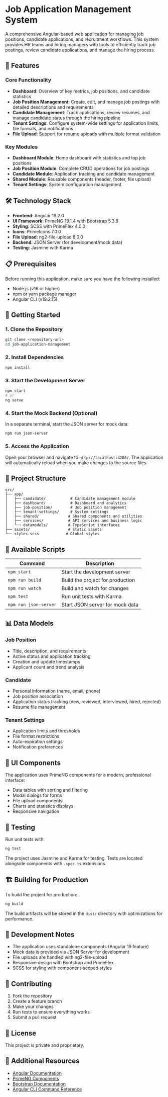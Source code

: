 # Job Application Management System

A comprehensive Angular-based web application for managing job positions, candidate applications, and recruitment workflows. This system provides HR teams and hiring managers with tools to efficiently track job postings, review candidate applications, and manage the hiring process.

## 🚀 Features

### Core Functionality
- **Dashboard**: Overview of key metrics, job positions, and candidate statistics
- **Job Position Management**: Create, edit, and manage job postings with detailed descriptions and requirements
- **Candidate Management**: Track applications, review resumes, and manage candidate status through the hiring pipeline
- **Tenant Settings**: Configure system-wide settings for application limits, file formats, and notifications
- **File Upload**: Support for resume uploads with multiple format validation

### Key Modules
- **Dashboard Module**: Home dashboard with statistics and top job positions
- **Job Position Module**: Complete CRUD operations for job postings
- **Candidate Module**: Application tracking and candidate management
- **Shared Module**: Reusable components (header, footer, file upload)
- **Tenant Settings**: System configuration management

## 🛠️ Technology Stack

- **Frontend**: Angular 19.2.0
- **UI Framework**: PrimeNG 19.1.4 with Bootstrap 5.3.8
- **Styling**: SCSS with PrimeFlex 4.0.0
- **Icons**: PrimeIcons 7.0.0
- **File Upload**: ng2-file-upload 8.0.0
- **Backend**: JSON Server (for development/mock data)
- **Testing**: Jasmine with Karma

## 📋 Prerequisites

Before running this application, make sure you have the following installed:
- Node.js (v16 or higher)
- npm or yarn package manager
- Angular CLI (v19.2.15)

## 🚀 Getting Started

### 1. Clone the Repository
```bash
git clone <repository-url>
cd job-application-management
```

### 2. Install Dependencies
```bash
npm install
```

### 3. Start the Development Server
```bash
npm start
# or
ng serve
```

### 4. Start the Mock Backend (Optional)
In a separate terminal, start the JSON server for mock data:
```bash
npm run json-server
```

### 5. Access the Application
Open your browser and navigate to `http://localhost:4200/`. The application will automatically reload when you make changes to the source files.

## 📁 Project Structure

```
src/
├── app/
│   ├── candidate/           # Candidate management module
│   ├── dashboard/           # Dashboard and analytics
│   ├── job-position/        # Job position management
│   ├── tenant-settings/     # System settings
│   ├── shared/             # Shared components and utilities
│   ├── services/           # API services and business logic
│   └── datamodels/         # TypeScript interfaces
├── assets/                 # Static assets
└── styles.scss            # Global styles
```

## 🔧 Available Scripts

| Command | Description |
|---------|-------------|
| `npm start` | Start the development server |
| `npm run build` | Build the project for production |
| `npm run watch` | Build and watch for changes |
| `npm test` | Run unit tests with Karma |
| `npm run json-server` | Start JSON server for mock data |

## 📊 Data Models

### Job Position
- Title, description, and requirements
- Active status and application tracking
- Creation and update timestamps
- Applicant count and trend analysis

### Candidate
- Personal information (name, email, phone)
- Job position association
- Application status tracking (new, reviewed, interviewed, hired, rejected)
- Resume file management

### Tenant Settings
- Application limits and thresholds
- File format restrictions
- Auto-expiration settings
- Notification preferences

## 🎨 UI Components

The application uses PrimeNG components for a modern, professional interface:
- Data tables with sorting and filtering
- Modal dialogs for forms
- File upload components
- Charts and statistics displays
- Responsive navigation

## 🧪 Testing

Run unit tests with:
```bash
ng test
```

The project uses Jasmine and Karma for testing. Tests are located alongside components with `.spec.ts` extensions.

## 🏗️ Building for Production

To build the project for production:
```bash
ng build
```

The build artifacts will be stored in the `dist/` directory with optimizations for performance.

## 📝 Development Notes

- The application uses standalone components (Angular 19 feature)
- Mock data is provided via JSON Server for development
- File uploads are handled with ng2-file-upload
- Responsive design with Bootstrap and PrimeFlex
- SCSS for styling with component-scoped styles

## 🤝 Contributing

1. Fork the repository
2. Create a feature branch
3. Make your changes
4. Run tests to ensure everything works
5. Submit a pull request

## 📄 License

This project is private and proprietary.

## 🔗 Additional Resources

- [Angular Documentation](https://angular.dev)
- [PrimeNG Components](https://primeng.org)
- [Bootstrap Documentation](https://getbootstrap.com)
- [Angular CLI Command Reference](https://angular.dev/tools/cli)
